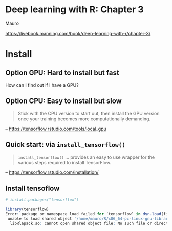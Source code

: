 Deep learning with R: Chapter 3
================
Mauro

<https://livebook.manning.com/book/deep-learning-with-r/chapter-3/>

# Install

## Option GPU: Hard to install but fast

How can I find out if I have a GPU?

## Option CPU: Easy to install but slow

> Stick with the CPU version to start out, then install the GPU version
> once your training becomes more computationally demanding.

– <https://tensorflow.rstudio.com/tools/local_gpu>

## Quick start: via `install_tensorflow()`

> `install_tensorflow()` … provides an easy to use wrapper for the
> various steps required to install TensorFlow.

– <https://tensorflow.rstudio.com/installation/>

## Install tensoflow

``` r
# install.packages("tensorflow")

library(tensorflow)
Error: package or namespace load failed for ‘tensorflow’ in dyn.load(file, DLLpath = DLLpath, ...):
 unable to load shared object '/home/mauro/R/x86_64-pc-linux-gnu-library/4.0/Matrix/libs/Matrix.so':
  libRlapack.so: cannot open shared object file: No such file or directory
```
